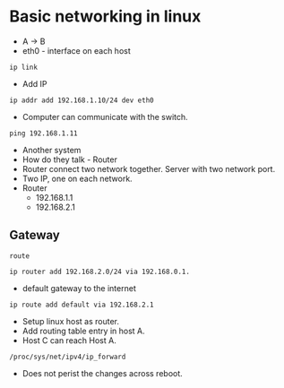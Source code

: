 # Basic networking in linux

- A -> B
- eth0 - interface on each host
```commandline
ip link
```
- Add IP 
```commandline
ip addr add 192.168.1.10/24 dev eth0
```

- Computer can communicate with the switch. 
```commandline
ping 192.168.1.11
```

- Another system
- How do they talk - Router
- Router connect two network together. Server with two network port.
- Two IP, one on each network. 
- Router
  - 192.168.1.1
  - 192.168.2.1
## Gateway
```commandline
route
```
```commandline
ip router add 192.168.2.0/24 via 192.168.0.1.
```
- default gateway to the internet
```commandline
ip route add default via 192.168.2.1
```
- Setup linux host as router.
- Add routing table entry in host A.
- Host C can reach Host A.
````commandline
/proc/sys/net/ipv4/ip_forward
````
- Does not perist the changes across reboot.
